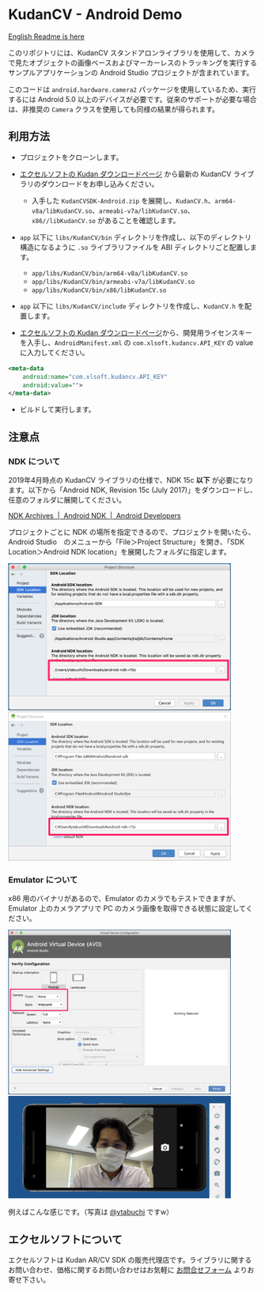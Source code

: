 # KudanCV - Android Demo

[English Readme is here](./README_en.md)

このリポジトリには、KudanCV スタンドアロンライブラリを使用して、カメラで見たオブジェクトの画像ベースおよびマーカーレスのトラッキングを実行するサンプルアプリケーションの Android Studio プロジェクトが含まれています。

このコードは `android.hardware.camera2` パッケージを使用しているため、実行するには Android 5.0 以上のデバイスが必要です。従来のサポートが必要な場合は、非推奨の `Camera` クラスを使用しても同様の結果が得られます。


## 利用方法

- プロジェクトをクローンします。

- [エクセルソフトの Kudan ダウンロードページ](https://www.xlsoft.com/jp/products/kudan/download.html?utm_source=%E5%A4%96%E9%83%A8%E3%82%B5%E3%82%A4%E3%83%88&utm_medium=github_xlsoft&utm_campaign=KudanCV-Android-Demo) から最新の KudanCV ライブラリのダウンロードをお申し込みください。
  - 入手した `KudanCVSDK-Android.zip` を展開し、`KudanCV.h`、`arm64-v8a/libKudanCV.so`、`armeabi-v7a/libKudanCV.so`、`x86//libKudanCV.so` があることを確認します。

- `app` 以下に `libs/KudanCV/bin` ディレクトリを作成し、以下のディレクトリ構造になるように `.so` ライブラリファイルを ABI ディレクトリごと配置します。
  - `app/libs/KudanCV/bin/arm64-v8a/libKudanCV.so`
  - `app/libs/KudanCV/bin/armeabi-v7a/libKudanCV.so`
  - `app/libs/KudanCV/bin/x86/libKudanCV.so`

- `app` 以下に `libs/KudanCV/include` ディレクトリを作成し、`KudanCV.h` を配置します。

- [エクセルソフトの Kudan ダウンロードページ](https://www.xlsoft.com/jp/products/kudan/download.html?utm_source=%E5%A4%96%E9%83%A8%E3%82%B5%E3%82%A4%E3%83%88&utm_medium=github_xlsoft&utm_campaign=KudanCV-Android-Demo)から、開発用ライセンスキーを入手し、`AndroidManifest.xml` の `com.xlsoft.kudancv.API_KEY` の value に入力してください。

```xml
<meta-data
    android:name="com.xlsoft.kudancv.API_KEY"
    android:value="">
</meta-data>
```

- ビルドして実行します。


## 注意点

### NDK について

2019年4月時点の KudanCV ライブラリの仕様で、NDK 15c **以下** が必要になります。以下から「Android NDK, Revision 15c (July 2017)」をダウンロードし、任意のフォルダに展開してください。

[NDK Archives  \|  Android NDK  \|  Android Developers](https://developer.android.com/ndk/downloads/older_releases)

プロジェクトごとに NDK の場所を指定できるので、プロジェクトを開いたら、Android Studio　のメニューから「File＞Project Structure」を開き、「SDK Location＞Android NDK location」を展開したフォルダに指定します。

<img src="./ndk_location_mac.png" width="450" />

<img src="./ndk_location_win.png" width="450" />

### Emulator について

x86 用のバイナリがあるので、Emulator のカメラでもテストできますが、Emulator 上のカメラアプリで PC のカメラ画像を取得できる状態に設定してください。

<img src="./emulator_mac.png" width="450" />

<img src="./emulator_camera_mac.png" width="450" />

例えばこんな感じです。（写真は [@ytabuchi](https://twitter.com/ytabuchi) ですw）

## エクセルソフトについて

エクセルソフトは Kudan AR/CV SDK の販売代理店です。ライブラリに関するお問い合わせ、価格に関するお問い合わせはお気軽に [お問合せフォーム](https://www.xlsoft.com/jp/services/xlsoft_form.html?option2=Kudan&utm_source=%E5%A4%96%E9%83%A8%E3%82%B5%E3%82%A4%E3%83%88&utm_medium=github_xlsoft&utm_campaign=KudanCV-Android-Demo) よりお寄せ下さい。

